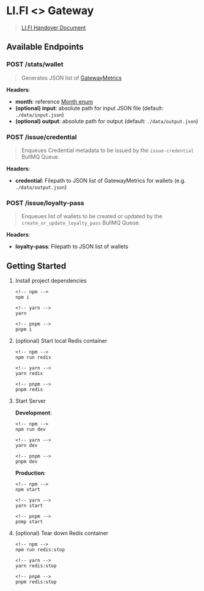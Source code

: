 # LI.FI <> Gateway

> [LI.FI Handover Document](https://www.notion.so/mygateway/Li-Fi-Loyalty-Pass-Issuance-Handover-5a178de816534ef9b0a871aca3ac318d?pvs=4)

## Available Endpoints

### POST /stats/wallet
> Generates JSON list of [GatewayMetrics](./src/utils/analytics.ts#L4)

**Headers**:
- __month__: reference [Month enum](./src/utils/analytics.ts#L35)
- __(optional) input__: absolute path for input JSON file (default: `./data/input.json`)
- __(optional) output__: absolute path for output (default: `./data/output.json`)

### POST /issue/credential
> Enqueues Credential metadata to be issued by the `issue-credential` BullMQ Queue.

**Headers**:
- __credential__: Filepath to JSON list of GatewayMetrics for wallets (e.g. `./data/output.json`)

### POST /issue/loyalty-pass
> Enqueues list of wallets to be created or updated by the `create_or_update_loyalty_pass` BullMQ Queue.

**Headers**:
- __loyalty-pass__: Filepath to JSON list of wallets


## Getting Started
1. Install project dependencies
	```
	<!-- npm -->
	npm i

	<!-- yarn -->
	yarn

	<!-- pnpm -->
	pnpm i
	```

2. (optional) Start local Redis container
	```
	<!-- npm -->
	npm run redis

	<!-- yarn -->
	yarn redis

	<!-- pnpm -->
	pnpm redis
	```

3. Start Server

	__Development__:
	```
	<!-- npm -->
	npm run dev

	<!-- yarn -->
	yarn dev

	<!-- pnpm -->
	pnpm dev
	```

	__Production__:
	```
	<!-- npm -->
	npm start

	<!-- yarn -->
	yarn start

	<!-- pnpm -->
	pnmp start
	```

4. (optional) Tear down Redis container
	```
	<!-- npm -->
	npm run redis:stop

	<!-- yarn -->
	yarn redis:stop

	<!-- pnpm -->
	pnpm redis:stop
	```
